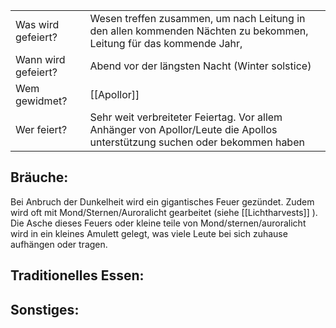 
|                     |                                                                                                                            |
| ------------------- | -------------------------------------------------------------------------------------------------------------------------- |
| Was wird gefeiert?  | Wesen treffen zusammen, um nach Leitung in den allen kommenden Nächten zu bekommen, Leitung für das kommende Jahr,         |
| Wann wird gefeiert? | Abend vor der längsten Nacht (Winter solstice)                                                                             |
| Wem gewidmet?       | [[Apollor]]                                                                                                       |
| Wer feiert?         | Sehr weit verbreiteter Feiertag. Vor allem Anhänger von Apollor/Leute die Apollos unterstützung suchen oder bekommen haben |
## Bräuche:
Bei Anbruch der Dunkelheit wird ein gigantisches Feuer gezündet. Zudem wird oft mit Mond/Sternen/Auroralicht gearbeitet (siehe [[Lichtharvests]] ). Die Asche dieses Feuers oder kleine teile von Mond/sternen/auroralicht wird in ein kleines Amulett gelegt, was viele Leute bei sich zuhause aufhängen oder tragen.
## Traditionelles Essen:

## Sonstiges:
